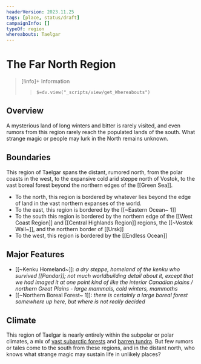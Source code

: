 ```yaml
---
headerVersion: 2023.11.25
tags: [place, status/draft]
campaignInfo: []
typeOf: region
whereabouts: Taelgar
---
```

# The Far North Region
>[!info]+ Information
>> `$=dv.view("_scripts/view/get_Whereabouts")`

## Overview

A mysterious land of long winters and bitter  is rarely visited, and even rumors from this region rarely reach the populated lands of the south. What strange magic or people may lurk in the North remains unknown. 

## Boundaries

This region of Taelgar spans the distant, rumored north, from the polar coasts in the west, to the expansive cold arid steppe north of Vostok, to the vast boreal forest beyond the northern edges of the [[Green Sea]]. 

- To the north, this region is bordered by whatever lies beyond the edge of land in the vast northern expanses of the world.
- To the east, this region is bordered by the [[~Eastern Ocean~ 1]]
- To the south this region is bordered by the northern edge of the [[West Coast Region]] and [[Central Highlands Region]] regions, the [[~Vostok Wall~]], and the northern border of [[Ursk]]
- To the west, this region is bordered by the [[Endless Ocean]]

## Major Features

- [[~Kenku Homeland~]]: *a dry steppe, homeland of the kenku who survived [[Pandar]]; not much worldbuilding detail about it, except that we had imaged it at one point kind of like the interior Canadian plains / northern Great Plains - large mammals, cold winters, mammoths*
- [[~Northern Boreal Forest~ 1]]: *there is certainly a large boreal forest somewhere up here, but where is not really decided*

## Climate

This region of Taelgar is nearly entirely within the subpolar or polar climates, a mix of [vast subarctic forests](https://geodiode.com/climate/subarctic) and [barren tundra](https://geodiode.com/climate/tundra). But few rumors or tales come to the south from these regions, and in the distant north, who knows what strange magic may sustain life in unlikely places?